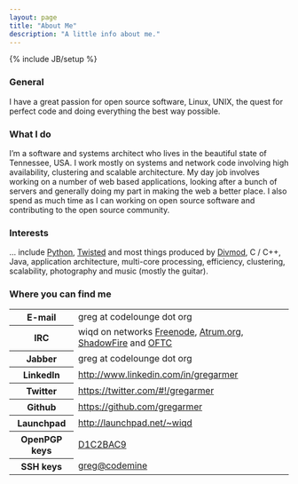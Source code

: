 ```yaml
---
layout: page
title: "About Me"
description: "A little info about me."
---
```

{% include JB/setup %}

### General

I have a great passion for open source software, Linux, UNIX, the quest for
perfect code and doing everything the best way possible.

### What I do

I’m a software and systems architect who lives in the beautiful state of
Tennessee, USA. I work mostly on systems and network code involving high
availability, clustering and scalable architecture. My day job involves working
on a number of web based applications, looking after a bunch of servers and
generally doing my part in making the web a better place. I also spend as much
time as I can working on open source software and contributing to the open
source community.

### Interests

… include <a href="http://www.python.org/" target="_blank" onclick="pageTracker._trackPageview('/outgoing/www.python.org/?referer=http%3A%2F%2Fcode.geek.sh%2F');">Python</a>, <a href="http://twistedmatrix.com/trac/" target="_blank" onclick="pageTracker._trackPageview('/outgoing/twistedmatrix.com/trac/?referer=http%3A%2F%2Fcode.geek.sh%2F');">Twisted</a> and most things produced by <a href="https://launchpad.net/divmod.org" target="_blank" onclick="pageTracker._trackPageview('/outgoing/launchpad.net/divmod.org?referer=http%3A%2F%2Fcode.geek.sh%2F');">Divmod</a>, C / C++, Java, application architecture, multi-core processing, efficiency, clustering, scalability, photography and music (mostly the guitar).

### Where you can find me

<table class="table condensed-table">
  <tbody>
    <tr>
      <th>E-mail</th>
      <td>greg at codelounge dot org</td>
    </tr>
    <tr>
      <th>IRC</th>
      <td>wiqd on networks <a href="http://freenode.net/" onclick="pageTracker._trackPageview('/outgoing/freenode.net/?referer=http%3A%2F%2Fcode.geek.sh%2F');">Freenode</a>, <a href="http://atrum.org/" onclick="pageTracker._trackPageview('/outgoing/atrum.org/?referer=http%3A%2F%2Fcode.geek.sh%2F');">Atrum.org</a>, <a href="http://shadowfire.org/" onclick="pageTracker._trackPageview('/outgoing/shadowfire.org/?referer=http%3A%2F%2Fcode.geek.sh%2F');">ShadowFire</a> and <a href="http://www.oftc.net/oftc/" onclick="pageTracker._trackPageview('/outgoing/www.oftc.net/oftc/?referer=http%3A%2F%2Fcode.geek.sh%2F');">OFTC</a></td>
    </tr>
    <tr>
      <th>Jabber</th>
      <td>greg at codelounge dot org</td>
    </tr>
    <tr>
      <th>LinkedIn</th>
      <td><a href="http://www.linkedin.com/in/gregarmer" onclick="pageTracker._trackPageview('/outgoing/www.linkedin.com/in/gregarmer?referer=http%3A%2F%2Fcode.geek.sh%2F');">http://www.linkedin.com/in/gregarmer</a></td>
    </tr>
    <tr>
      <th>Twitter</th>
      <td><a href="https://twitter.com/#!/gregarmer" onclick="pageTracker._trackPageview('/outgoing/twitter.com/_/gregarmer?referer=http%3A%2F%2Fcode.geek.sh%2F');">https://twitter.com/#!/gregarmer</a></td>
    </tr>
    <tr>
      <th>Github</th>
      <td><a href="https://github.com/gregarmer" onclick="pageTracker._trackPageview('/outgoing/github.com/gregarmer?referer=http%3A%2F%2Fcode.geek.sh%2F');">https://github.com/gregarmer</a></td>
    </tr>
    <tr>
      <th>Launchpad</th>
      <td><a href="http://launchpad.net/~wiqd" onclick="pageTracker._trackPageview('/outgoing/launchpad.net/_wiqd?referer=http%3A%2F%2Fcode.geek.sh%2F');">http://launchpad.net/~wiqd</a></td>
    </tr>
    <tr>
      <th>OpenPGP keys</th>
      <td><a href="http://keyserver.ubuntu.com:11371/pks/lookup?search=0xC12DE9B4E4FA0F406B44F898A4E1B379D1C2BAC9&amp;op=index" onclick="pageTracker._trackPageview('/outgoing/keyserver.ubuntu.com_11371/pks/lookup?search=0xC12DE9B4E4FA0F406B44F898A4E1B379D1C2BAC9_amp_op=index&amp;referer=http%3A%2F%2Fcode.geek.sh%2F');">D1C2BAC9</a></td>
    </tr>
    <tr>
      <th>SSH keys</th>
      <td><a href="https://launchpad.net/%7Ewiqd/+sshkeys" onclick="pageTracker._trackPageview('/outgoing/launchpad.net/_7Ewiqd/+sshkeys?referer=http%3A%2F%2Fcode.geek.sh%2F');">greg@codemine</a></td>
    </tr>
  </tbody>
</table>
